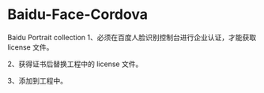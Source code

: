 # Baidu-Face-Cordova
Baidu Portrait collection
1、必须在百度人脸识别控制台进行企业认证，才能获取license 文件。

2、获得证书后替换工程中的 license 文件。

3、添加到工程中。
